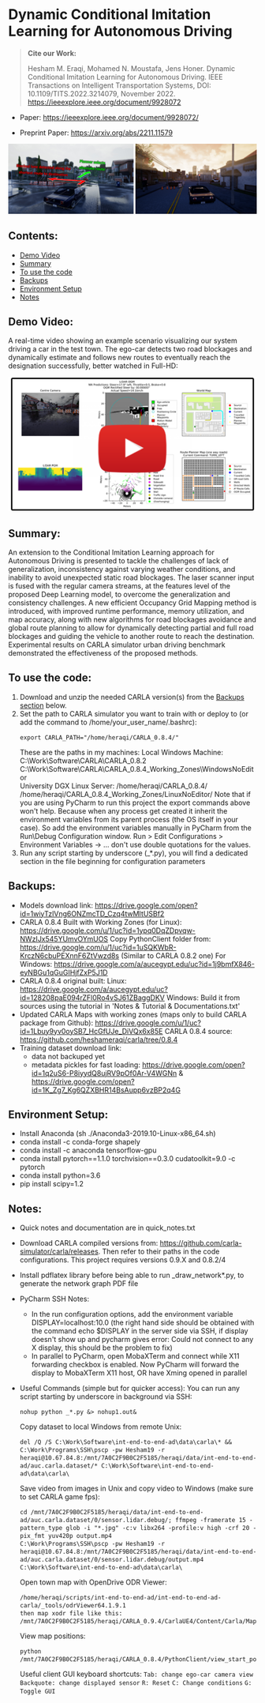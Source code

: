 # Dynamic Conditional Imitation Learning for Autonomous Driving

> **Cite our Work:**
> 
> Hesham M. Eraqi, Mohamed N. Moustafa, Jens Honer. Dynamic Conditional Imitation Learning for Autonomous Driving. IEEE Transactions on Intelligent Transportation Systems, DOI: 10.1109/TITS.2022.3214079, November 2022. https://ieeexplore.ieee.org/document/9928072

- Paper: https://ieeexplore.ieee.org/document/9928072/

- Preprint Paper: https://arxiv.org/abs/2211.11579

![Added Work Zones on CARLA](imgs/Work%20Zones.png?raw=true)

## Contents:
- [Demo Video](#Demo-Video)
- [Summary](#Summary)
- [To use the code](#To-Use-The-Code)
- [Backups](#Backups)
- [Environment Setup](#Environment-Setup)
- [Notes](#Notes)

## Demo Video:
A real-time video showing an example scenario visualizing our system driving a car in the test town. The ego-car detects two road blockages and dynamically estimate and follows new routes to eventually reach the designation successfully, better watched in Full-HD:

[![Video showing D-CIL method in action in test town](imgs/Results%20Video%20Thumbnail.png?raw=true)](https://www.youtube.com/watch?v=v3DaKJL-HCQ)

## Summary:
An extension to the Conditional Imitation Learning approach for Autonomous Driving is presented to tackle the challenges of lack of generalization, inconsistency against varying weather conditions, and inability to avoid unexpected static road blockages. The laser scanner input is fused with the regular camera streams, at the features level of the proposed Deep Learning model, to overcome the generalization and consistency challenges. A new efficient Occupancy Grid Mapping method is introduced, with improved runtime performance, memory utilization, and map accuracy, along with new algorithms for road blockages avoidance and global route planning to allow for dynamically detecting partial and full road blockages and guiding the vehicle to another route to reach the destination. Experimental results on CARLA simulator urban driving benchmark demonstrated the effectiveness of the proposed methods.

## To use the code:
1. Download and unzip the needed CARLA version(s) from the [Backups section](#Backups) below.
2. Set the path to CARLA simulator you want to train with or deploy to (or add the command to /home/your_user_name/.bashrc):
    ```
    export CARLA_PATH="/home/heraqi/CARLA_0.8.4/"
    ```
    These are the paths in my machines:
        Local Windows Machine:
        C:\Work\Software\CARLA\CARLA_0.8.2\
        C:\Work\Software\CARLA\CARLA_0.8.4_Working_Zones\WindowsNoEditor\
        University DGX Linux Server:
        /home/heraqi/CARLA_0.8.4/
        /home/heraqi/CARLA_0.8.4_Working_Zones/LinuxNoEditor/
    Note that if you are using PyCharm to run this project the export commands above won't help. Because when any process get created it inherit the environment variables from its parent process (the OS itself in your case). So add the environment variables manually in PyCharm from the Run\Debug Configuration window. Run > Edit Configurations > Environment Variables -> ... don't use double quotations for the values.
3. Run any script starting by underscore (_*.py), you will find a dedicated section in the file beginning for configuration parameters

## Backups:
- Models download link: https://drive.google.com/open?id=1wiyTzlVng6ONZmcTD_Czq4twMItUSBf2
- CARLA 0.8.4 Built with Working Zones (for Linux): https://drive.google.com/u/1/uc?id=1ypq0DqZDpvqw-NWzIJx545YUmvOYmUOS
  Copy PythonClient folder from: https://drive.google.com/u/1/uc?id=1uSQKWbR-KrczN6cbuPEXnnF6ZtVwzd8s (Similar to CARLA 0.8.2 one)
  For Windows: https://drive.google.com/a/aucegypt.edu/uc?id=1j9bmfX846-eyNBGu1qGuGIHjfZxP5J1D
- CARLA 0.8.4 original built:
  Linux: https://drive.google.com/a/aucegypt.edu/uc?id=128208paE094rZFl0Ro4vSJ61ZBaggDKV
  Windows: Build it from sources using the tutorial in 'Notes & Tutorial & Documentations.txt'
- Updated CARLA Maps with working zones (maps only to build CARLA package from Github): https://drive.google.com/u/1/uc?id=1Lbuy9yv0oySB7_HcGfUJe_DiVQx6x85E
  CARLA 0.8.4 source: https://github.com/heshameraqi/carla/tree/0.8.4
- Training dataset download link:
  - data not backuped yet
  - metadata pickles for fast loading:  https://drive.google.com/open?id=1q2uS6-P8iyydQ8ujRV9pOf0Ar-V4WGNn & https://drive.google.com/open?id=1K_Zg7_Kg6QZXBHR14BsAupp6vzBP2q4G

## Environment Setup:
- Install Anaconda (sh ./Anaconda3-2019.10-Linux-x86_64.sh)
- conda install -c conda-forge shapely
- conda install -c anaconda tensorflow-gpu
- conda install pytorch==1.1.0 torchvision==0.3.0 cudatoolkit=9.0 -c pytorch
- conda install python=3.6
- pip install scipy=1.2

## Notes:
- Quick notes and documentation are in quick_notes.txt
- Download CARLA compiled versions from: https://github.com/carla-simulator/carla/releases. Then refer to their paths in the code configurations.
This project requires versions 0.9.X and 0.8.2/4
- Install pdflatex library before being able to run _draw_network*.py, to generate the network graph PDF file
- PyCharm SSH Notes:
    - In the run configuration options, add the environment variable DISPLAY=localhost:10.0
  (the right hand side should be obtained with the command echo $DISPLAY in the server side via SSH, if display doesn't 
  show up and pycharm gives error: Could not connect to any X display, this should be the problem to fix)
    - In parallel to PyCharm, open MobaXTerm and connect while X11 forwarding checkbox is enabled. Now PyCharm will forward
  the display to MobaXTerm X11 host, OR have Xming opened in parallel
- Useful Commands (simple but for quicker access):
    You can run any script starting by underscore in background via SSH:
    ```
    nohup python _*.py &> nohup1.out&
    ```
    
    Copy dataset to local Windows from remote Unix:
    ```
    del /Q /S C:\Work\Software\int-end-to-end-ad\data\carla\* && C:\Work\Programs\SSH\pscp -pw Hesham19 -r heraqi@10.67.84.8:/mnt/7A0C2F9B0C2F5185/heraqi/data/int-end-to-end-ad/auc.carla.dataset/* C:\Work\Software\int-end-to-end-ad\data\carla\
    ```
    
    Save video from images in Unix and copy video to Windows (make sure to set CARLA game fps):
    ```
    cd /mnt/7A0C2F9B0C2F5185/heraqi/data/int-end-to-end-ad/auc.carla.dataset/0/sensor.lidar.debug/; ffmpeg -framerate 15 -pattern_type glob -i "*.jpg" -c:v libx264 -profile:v high -crf 20 -pix_fmt yuv420p output.mp4
    C:\Work\Programs\SSH\pscp -pw Hesham19 -r heraqi@10.67.84.8:/mnt/7A0C2F9B0C2F5185/heraqi/data/int-end-to-end-ad/auc.carla.dataset/0/sensor.lidar.debug/output.mp4 C:\Work\Software\int-end-to-end-ad\data\carla\
    ```
    
    Open town map with OpenDrive ODR Viewer:
    ```
    /home/heraqi/scripts/int-end-to-end-ad/int-end-to-end-ad-carla/_tools/odrViewer64.1.9.1
    then map xodr file like this: /mnt/7A0C2F9B0C2F5185/heraqi/CARLA_0.9.4/CarlaUE4/Content/Carla/Maps/OpenDrive/Town01.xodr
    ```
    
    View map positions:
    ```
    python /mnt/7A0C2F9B0C2F5185/heraqi/CARLA_0.8.4/PythonClient/view_start_positions.py
    ```
    
    Useful client GUI keyboard shortcuts:
    ```Tab: change ego-car camera view```
    ```Backquote: change displayed sensor```
    ```R: Reset```
    ```C: Change conditions```
    ```G: Toggle GUI```
